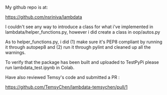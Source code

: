 My github repo is at:

https://github.com/nsriniva/lambdata

I couldn't see any way to introduce a class for what i've implemented in lambdata/helper_functions.py, however i did
create a class in oop/autos.py

As to helper_functions.py, i did
(1) make sure it's PEP8 compliant by running it through autopep8
and
(2) run it through pylint and cleaned up all the warnings.

To verify that the package has been built and uploaded to TestPyPi please run lambdata_test.ipynb in Colab.

Have also reviewed Temsy's code and submitted a PR :

https://github.com/TemsyChen/lambdata-temsychen/pull/1

